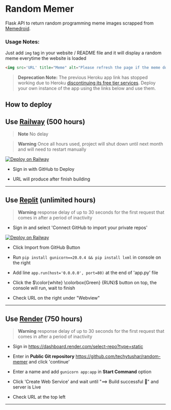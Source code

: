 # Random Memer

Flask API to return random programming meme images scrapped from [Memedroid](https://www.memedroid.com/memes/tag/programming).

### Usage Notes:

Just add `img` tag in your website / README file and it will display a random meme everytime the website is loaded

```html
<img src='URL' title="Meme" alt="Please refresh the page if the meme doesn't show up.">
```

> **Deprecation Note:** The previous Heroku app link has stopped working due to Heroku [discontinuing its free tier services](https://blog.heroku.com/next-chapter). Deploy your own instance of the app using the links below and use them. 

## How to deploy

## Use [Railway](https://railway.app) (500 hours)

> **Note**
No delay

> **Warning**
Once all hours used, project will shut down until next month and will need to restart manually

[![Deploy on Railway](https://railway.app/button.svg)](https://railway.app/new/template/8vH6Pz)

* Sign in with GitHub to Deploy

* URL will produce after finish building

---

## Use [Replit](https://replit.com/) (unlimited hours)
> **Warning**
response delay of up to 30 seconds for the first request that comes in after a period of inactivity

* Sign in and select 'Connect GitHub to import your private repos'

[![Deploy on Railway](https://repl.it/badge/github/Ashutosh00710/github-readme-activity-graph)](https://repl.it/github/techytushar/random-memer)

* Click Import from GitHub Button

* Run `pip install gunicorn==20.0.4 && pip install lxml` in console on the right

* Add line `app.run(host='0.0.0.0', port=80)` at the end of 'app.py' file

* Click the $\color{white} \colorbox{Green} {RUN}$ button on top, the console will run, wait to finish

* Check URL on the right under "Webview"

---

## Use [Render](https://render.com/) (750 hours)<br>
> **Warning**
response delay of up to 30 seconds for the first request that comes in after a period of inactivity

* Sign in https://dashboard.render.com/select-repo?type=static

* Enter in **Public Git repository** https://github.com/techytushar/random-memer and  click 'continue'

* Enter a name and add `gunicorn app:app` in **Start Command** option 

* Click 'Create Web Service' and wait until "==> Build successful 🎉" and server is Live

* Check URL at the top left

---
